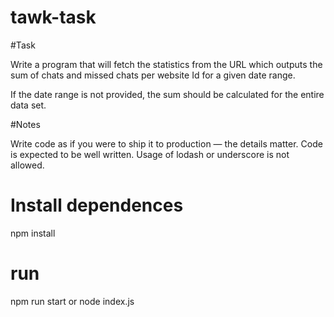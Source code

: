 # tawk-task

#Task

Write a program that will fetch the statistics from the URL which outputs the sum of chats and
missed chats per website Id for a given date range.

If the date range is not provided, the sum should be calculated for the entire data set.

#Notes

Write code as if you were to ship it to production — the details matter. Code is expected to be well
written.
Usage of lodash or underscore is not allowed.


# Install dependences
npm install

# run 
npm run start or node index.js
